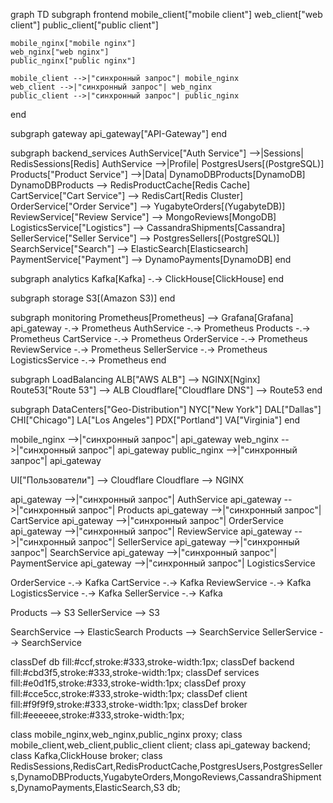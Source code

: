graph TD
  subgraph frontend
    mobile_client["mobile client"]
    web_client["web client"]
    public_client["public client"]

    mobile_nginx["mobile nginx"]
    web_nginx["web nginx"]
    public_nginx["public nginx"]

    mobile_client -->|"синхронный запрос"| mobile_nginx
    web_client -->|"синхронный запрос"| web_nginx
    public_client -->|"синхронный запрос"| public_nginx
  end

  subgraph gateway
    api_gateway["API-Gateway"]
  end

  subgraph backend_services
    AuthService["Auth Service"] -->|Sessions| RedisSessions[Redis]
    AuthService -->|Profile| PostgresUsers[(PostgreSQL)]
    Products["Product Service"] -->|Data| DynamoDBProducts[DynamoDB]
    DynamoDBProducts --> RedisProductCache[Redis Cache]
    CartService["Cart Service"] --> RedisCart[Redis Cluster]
    OrderService["Order Service"] --> YugabyteOrders[(YugabyteDB)]
    ReviewService["Review Service"] --> MongoReviews[MongoDB]
    LogisticsService["Logistics"] --> CassandraShipments[Cassandra]
    SellerService["Seller Service"] --> PostgresSellers[(PostgreSQL)]
    SearchService["Search"] --> ElasticSearch[Elasticsearch]
    PaymentService["Payment"] --> DynamoPayments[DynamoDB]
  end

  subgraph analytics
    Kafka[Kafka] -.-> ClickHouse[ClickHouse]
  end

  subgraph storage
    S3[(Amazon S3)]
  end

  subgraph monitoring
    Prometheus[Prometheus] --> Grafana[Grafana]
    api_gateway -.-> Prometheus
    AuthService -.-> Prometheus
    Products -.-> Prometheus
    CartService -.-> Prometheus
    OrderService -.-> Prometheus
    ReviewService -.-> Prometheus
    SellerService -.-> Prometheus
    LogisticsService -.-> Prometheus
  end

  subgraph LoadBalancing
    ALB["AWS ALB"] --> NGINX[Nginx]
    Route53["Route 53"] --> ALB
    Cloudflare["Cloudflare DNS"] --> Route53
  end

  subgraph DataCenters["Geo-Distribution"]
    NYC["New York"]
    DAL["Dallas"]
    CHI["Chicago"]
    LA["Los Angeles"]
    PDX["Portland"]
    VA["Virginia"]
  end

  mobile_nginx -->|"синхронный запрос"| api_gateway
  web_nginx -->|"синхронный запрос"| api_gateway
  public_nginx -->|"синхронный запрос"| api_gateway

  UI["Пользователи"] --> Cloudflare
  Cloudflare --> NGINX

  api_gateway -->|"синхронный запрос"| AuthService
  api_gateway -->|"синхронный запрос"| Products
  api_gateway -->|"синхронный запрос"| CartService
  api_gateway -->|"синхронный запрос"| OrderService
  api_gateway -->|"синхронный запрос"| ReviewService
  api_gateway -->|"синхронный запрос"| SellerService
  api_gateway -->|"синхронный запрос"| SearchService
  api_gateway -->|"синхронный запрос"| PaymentService
  api_gateway -->|"синхронный запрос"| LogisticsService

  OrderService -.-> Kafka
  CartService -.-> Kafka
  ReviewService -.-> Kafka
  LogisticsService -.-> Kafka
  SellerService -.-> Kafka

  Products --> S3
  SellerService --> S3

  SearchService --> ElasticSearch
  Products --> SearchService
  SellerService --> SearchService

  classDef db fill:#ccf,stroke:#333,stroke-width:1px;
  classDef backend fill:#cbd3f5,stroke:#333,stroke-width:1px;
  classDef services fill:#e0d1f5,stroke:#333,stroke-width:1px;
  classDef proxy fill:#cce5cc,stroke:#333,stroke-width:1px;
  classDef client fill:#f9f9f9,stroke:#333,stroke-width:1px;
  classDef broker fill:#eeeeee,stroke:#333,stroke-width:1px;

  class mobile_nginx,web_nginx,public_nginx proxy;
  class mobile_client,web_client,public_client client;
  class api_gateway backend;
  class Kafka,ClickHouse broker;
  class RedisSessions,RedisCart,RedisProductCache,PostgresUsers,PostgresSellers,DynamoDBProducts,YugabyteOrders,MongoReviews,CassandraShipments,DynamoPayments,ElasticSearch,S3 db;